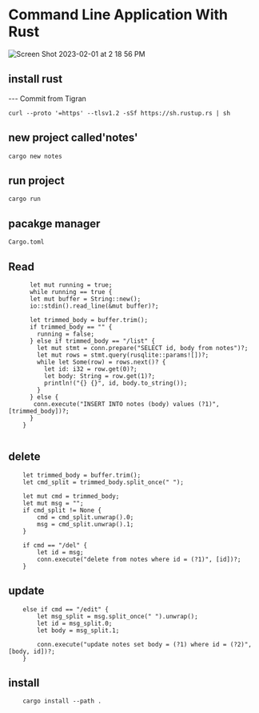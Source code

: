 # Command Line Application With Rust 
![Screen Shot 2023-02-01 at 2 18 56 PM](https://user-images.githubusercontent.com/90811429/216141512-d3053fba-9771-4843-911b-9519f4bc2c43.png)

## install rust

--- Commit from Tigran

```
curl --proto '=https' --tlsv1.2 -sSf https://sh.rustup.rs | sh
```
## new project called'notes'

```
cargo new notes
```
## run project

```
cargo run
```

## pacakge manager

```
Cargo.toml
```

## Read
    
```
      let mut running = true;
      while running == true {
      let mut buffer = String::new();
      io::stdin().read_line(&mut buffer)?;

      let trimmed_body = buffer.trim();
      if trimmed_body == "" {
        running = false;
      } else if trimmed_body == "/list" {
        let mut stmt = conn.prepare("SELECT id, body from notes")?;
        let mut rows = stmt.query(rusqlite::params![])?;
        while let Some(row) = rows.next()? {
          let id: i32 = row.get(0)?;
          let body: String = row.get(1)?;
          println!("{} {}", id, body.to_string());
        }
      } else {
       conn.execute("INSERT INTO notes (body) values (?1)", [trimmed_body])?;
      }
    }    
   
```     

## delete

``` 
    let trimmed_body = buffer.trim();
    let cmd_split = trimmed_body.split_once(" ");

    let mut cmd = trimmed_body;
    let mut msg = "";
    if cmd_split != None {
        cmd = cmd_split.unwrap().0;
        msg = cmd_split.unwrap().1;
    }

    if cmd == "/del" {
        let id = msg;
        conn.execute("delete from notes where id = (?1)", [id])?;
    }

```

## update

```
    else if cmd == "/edit" {
        let msg_split = msg.split_once(" ").unwrap();
        let id = msg_split.0;
        let body = msg_split.1;

        conn.execute("update notes set body = (?1) where id = (?2)", [body, id])?;
    }
```

## install

```
    cargo install --path .
```
